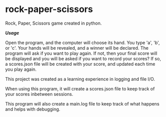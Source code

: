 # rock-paper-scissors
Rock, Paper, Scissors game created in python. 

_**Usage**_

Open the program, and the computer will choose its hand. You type 'a', 'b', or 'c'. Your hands will be revealed, and a winner will be declared. The program will ask if you want to play again. If not, then your final score will be displayed and you will be asked if you want to record your scores? If so, a scores.json file will be created with your score, and updated each time you play again.

This project was created as a learning experience in logging and file I/O.

When using this program, it will create a scores.json file to keep track of your scores inbetween sessions.

This program will also create a main.log file to keep track of what happens and helps with debugging.
